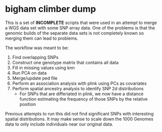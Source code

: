 # bigham climber dump
This is a set of **INCOMPLETE** scripts that were used in an attempt to merge a WGS data set with some SNP array data. One of the problems is that the genomic builds of the separate data sets is not completely known so merging them can lead to problems.

The workflow was meant to be:
1. Find overlapping SNPs
2. Construct one genotype matrix that contains all data
3. Fill in missing values using knn
4. Run PCA on data 
5. Merge/update ped file 
6. Perform an association analysis with plink using PCs as covariates 
7. Perform spatial ancestry analysis to identify SNP 2d distributions 
   - For SNPs that are differiated in plink, we now have a distance function estimating the frequency of those SNPs by the relative position

Previous attempts to run this did not find significant SNPs with interesting spatial distributions. It may make sense to scale down the 1000 Genomes data to only include individuals near our original data. 
